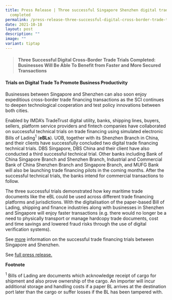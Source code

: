 ```yaml
---
title: Press Release | Three successful Singapore Shenzhen digital trade trials
  completed
permalink: /press-release-three-successful-digital-cross-border-trade-trials-completed/
date: 2021-10-18
layout: post
description: ""
image: ""
variant: tiptap
---
```

<blockquote>
<h4>Three Successful Digital Cross-Border Trade Trials Completed: Businesses Will Be Able To Benefit from Faster and More Secured Transactions</h4>
</blockquote>
<h4>Trials on Digital Trade To Promote Business Productivity</h4>
<p>Businesses between Singapore and Shenzhen can also soon enjoy expeditious
cross-border trade financing transactions as the SCI continues to deepen
technological cooperation and test policy innovations between both cities.</p>
<p>Enabled by IMDA’s TradeTrust digital utility, banks, shipping lines, buyers,
sellers, platform service providers and fintech companies have collaborated
on successful technical trials on trade financing using simulated electronic
Bills of Lading<sup>1</sup> (<strong>eBLs</strong>). UOB, together with
its Shenzhen Branch in China, and their clients have successfully concluded
two digital trade financing technical trials. DBS Singapore, DBS China
and their client have also conducted a third successful technical trial.
Other banks including Bank of China Singapore Branch and Shenzhen Branch,
Industrial and Commercial Bank of China Shenzhen Branch and Singapore Branch,
and MUFG Bank will also be launching trade financing pilots in the coming
months. After the successful technical trials, the banks intend for commercial
transactions to follow.</p>
<p>The three successful trials demonstrated how key maritime trade documents
like the eBL could be used across different trade financing platforms and
jurisdictions. With the digitalisation of the paper-based Bill of Lading,
shipping and finance industries along with businesses in Shenzhen and Singapore
will enjoy faster transactions (e.g. there would no longer be a need to
physically transport or manage hardcopy trade documents, cost and time
savings and lowered fraud risks through the use of digital verification
systems).</p>
<p>See <a href="https://www.imda.gov.sg/-/media/imda/files/news-and-events/media-room/media-releases/2021/10/annex-b-successful-trade-financing-trials.pdf" rel="noopener noreferrer nofollow" target="_blank">more</a> information
on the successful trade financing trials between Singapore and Shenzhen.</p>
<p>See <a href="https://www.imda.gov.sg/resources/press-releases-factsheets-and-speeches/press-releases/2021/four-new-mous-signed-at-the-2nd-singapore---china-shenzhen-sci-joint-implementation-committee-meeting" rel="noopener noreferrer nofollow" target="_blank">full press release.</a>
</p>
<p></p>
<p><strong>Footnote</strong>
</p>
<p><sup>1</sup> Bills of Lading are documents which acknowledge receipt of
cargo for shipment and also prove ownership of the cargo. An importer will
incur additional storage and handling costs if a paper BL arrives at the
destination port later than the cargo or suffer losses if the BL has been
tampered with.</p>
<p></p>